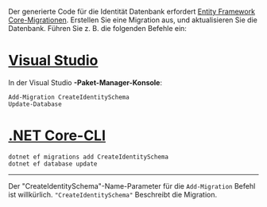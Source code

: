 Der generierte Code für die Identität Datenbank erfordert [Entity Framework Core-Migrationen](/ef/core/managing-schemas/migrations/). Erstellen Sie eine Migration aus, und aktualisieren Sie die Datenbank. Führen Sie z. B. die folgenden Befehle ein:

# <a name="visual-studiotabvisual-studio"></a>[Visual Studio](#tab/visual-studio)

In der Visual Studio **-Paket-Manager-Konsole**:

```PMC
Add-Migration CreateIdentitySchema
Update-Database
```

# <a name="net-core-clitabnetcore-cli"></a>[.NET Core-CLI](#tab/netcore-cli)

```cli
dotnet ef migrations add CreateIdentitySchema
dotnet ef database update
```

------

Der "CreateIdentitySchema"-Name-Parameter für die `Add-Migration` Befehl ist willkürlich. `"CreateIdentitySchema"` Beschreibt die Migration.